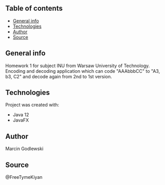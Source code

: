 ## Table of contents
* [General info](#general-info)
* [Technologies](#technologies)
* [Author](#author)
* [Source](#source)

## General info
Homework 1 for subject INU from Warsaw University of Technology. 
Encoding and decoding application which can code "AAAbbbCC" to "A3, b3, C2" and decode again from 2nd to 1st version.

## Technologies
Project was created with:
* Java 12
* JavaFX

## Author
Marcin Godlewski

## Source
@FreeTymeKiyan
